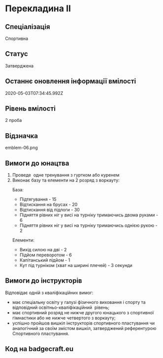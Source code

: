 # Перекладина ІІ

## Спеціалізація

Спортивна

## Статус

Затверджена

## Останнє оновлення інформації вмілості

2020-05-03T07:34:45.992Z

## Рівень вмілості

2 проба

## Відзначка

emblem-06.png

## Вимоги до юнацтва

<ol><li>Проведе&nbsp; одне тренування з гуртком або куренем</li><li>Виконає базу та елементи на 2 розряд з воркауту:</li><p>База:</p><ul><li>Підтягування - 15</li><li>Відтискання на брусах - 20</li><li>Відтискання від підлоги - 30</li><li>Підняття рівних ніг у висі на турніку тримаючись двома руками - 6</li><li>Підняття рівних ніг у висі на турніку тримаючись однією рукою - 2</li></ul><p>Елементи:</p><ul><li>Вихід силою на дві - 2</li><li>Підйом переворотом - 6</li><li>Капітанський підйом - 1</li><li>Кут під турніком (хват на ширині плечей) - 3 секунди</li></ul></ol>

## Вимоги до інструкторів

<p>Відповідає одній з кваліфікаційних вимог:</p><ul><li>має спеціальну освіту у галузі фізичного виховання і спорту&nbsp;та відповідний освітньо-кваліфікаційний&nbsp; рівень;</li><li>має спортивний розряд не нижче другого юнацького з спортивної гімнастики або не нижче четвертого з воркауту;</li><li>успішно пройшов вишкіл інструкторів спортивного пластування чи аналогічний за своїм змістом вишкіл, затверджений референтурою Спортивного пластування.</li></ul>

## Код на badgecraft.eu

